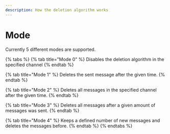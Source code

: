 ```yaml
---
description: How the deletion algorithm works
---
```


# Mode

Currently 5 different modes are supported.

{% tabs %}
{% tab title="Mode 0" %}
Disables the deletion algorithm in the specified channel
{% endtab %}

{% tab title="Mode 1" %}
Deletes the sent message after the given time.
{% endtab %}

{% tab title="Mode 2" %}
Deletes all messages in the specified channel after the given time.
{% endtab %}

{% tab title="Mode 3" %}
Deletes all messages after a given amount of messages was sent.
{% endtab %}

{% tab title="Mode 4" %}
Keeps a defined number of new messages and deletes the messages before.
{% endtab %}
{% endtabs %}
